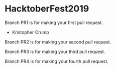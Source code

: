 # HacktoberFest2019

Branch PR1 is for making your first pull request.
- Kristopher Crump

Branch PR2 is for making your second pull request.

Branch PR3 is for making your third pull request.

Branch PR4 is for making your fourth pull request.
